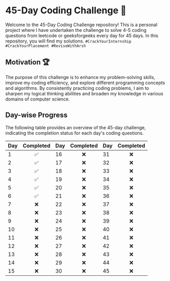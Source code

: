 # 45-Day Coding Challenge 🚩

Welcome to the 45-Day Coding Challenge repository! This is a personal project where I have undertaken the challenge to solve 4-5 coding questions from leetcode or geeksforgeeks every day for 45 days. In this repository, you will find my solutions.
```#CrackYourInternship #CrackYourPlacement #ReviseWithArsh```

## Motivation 🏆

The purpose of this challenge is to enhance my problem-solving skills, improve my coding efficiency, and explore different programming concepts and algorithms. By consistently practicing coding problems, I aim to sharpen my logical thinking abilities and broaden my knowledge in various domains of computer science.

## Day-wise Progress

The following table provides an overview of the 45-day challenge, indicating the completion status for each day's coding questions.

| Day | Completed | Day | Completed | Day | Completed |
|-----|:--------:|-----|:--------:|-----|:--------:|
| 1   |     ✅    | 16   |     ❌    | 31   |     ❌    |
| 2   |     ✅    | 17   |     ❌    | 32   |     ❌    |
| 3   |     ✅    | 18   |     ❌    | 33   |     ❌    |
| 4   |     ✅    | 19   |     ❌    | 34   |     ❌    |
| 5   |     ✅    | 20   |     ❌    | 35   |     ❌    |
| 6   |     ✅    | 21   |     ❌    | 36   |     ❌    |
| 7   |     ❌    | 22   |     ❌    | 37   |     ❌    |
| 8   |     ❌    | 23   |     ❌    | 38   |     ❌    |
| 9   |     ❌    | 24   |     ❌    | 39   |     ❌    |
| 10  |     ❌    | 25   |     ❌    | 40   |     ❌    |
| 11  |     ❌    | 26   |     ❌    | 41   |     ❌    |
| 12  |     ❌    | 27   |     ❌    | 42   |     ❌    |
| 13  |     ❌    | 28   |     ❌    | 43   |     ❌    |
| 14  |     ❌    | 29   |     ❌    | 44   |     ❌    |
| 15  |     ❌    | 30   |     ❌    | 45   |     ❌    |

